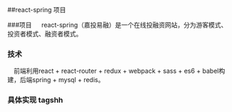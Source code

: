 ##react-spring 项目

###项目
&emsp; react-spring（嘉投易融）是一个在线投融资网站，分为游客模式、投资者模式、融资者模式。
### 技术
&emsp;前端利用react + react-router + redux + webpack + sass + es6 + babel构建，后端spring + mysql + redis。
### 具体实现 tagshh
